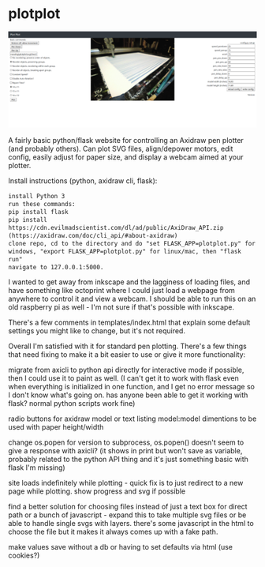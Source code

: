 # plotplot

![plotplot](https://github.com/jrparadis/plotplot/blob/master/screenshot.png?raw=true)

A fairly basic python/flask website for controlling an Axidraw pen plotter (and probably others). Can plot SVG files, align/depower motors, edit config, easily adjust for paper size, and display a webcam aimed at your plotter. 

Install instructions (python, axidraw cli, flask):

    install Python 3
    run these commands:
    pip install flask
    pip install https://cdn.evilmadscientist.com/dl/ad/public/AxiDraw_API.zip (https://axidraw.com/doc/cli_api/#about-axidraw)
    clone repo, cd to the directory and do "set FLASK_APP=plotplot.py" for windows, "export FLASK_APP=plotplot.py" for linux/mac, then "flask run"
    navigate to 127.0.0.1:5000. 

I wanted to get away from inkscape and the lagginess of loading files, and have something like octoprint where I could just load a webpage from anywhere to control it and view a webcam. I should be able to run this on an old raspberry pi as well - I'm not sure if that's possible with inkscape.

There's a few comments in templates/index.html that explain some default settings you might like to change, but it's not required.

Overall I'm satisfied with it for standard pen plotting. There's a few things that need fixing to make it a bit easier to use or give it more functionality:

migrate from axicli to python api directly for interactive mode if possible, then I could use it to paint as well. (I can't get it to work with flask even when everything is initialized in one function, and I get no error message so I don't know what's going on. has anyone been able to get it working with flask? normal python scripts work fine)

radio buttons for axidraw model or text listing model:model dimentions to be used with paper height/width

change os.popen for version to subprocess, os.popen() doesn't seem to give a response with axicli? (it shows in print but won't save as variable, probably related to the python API thing and it's just something basic with flask I'm missing)

site loads indefinitely while plotting - quick fix is to just redirect to a new page while plotting.  show progress and svg if possible

find a better solution for choosing files instead of just a text box for direct path or a bunch of javascript - expand this to take multiple svg files or be able to handle single svgs with layers. there's some javascript in the html to choose the file but it makes it always comes up with a fake path. 

make values save without a db or having to set defaults via html (use cookies?)
